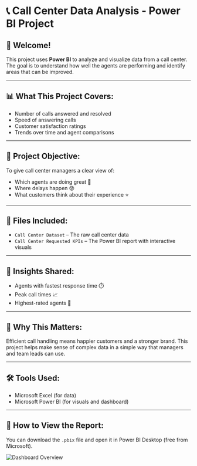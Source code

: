 # 📞 Call Center Data Analysis - Power BI Project

## 👋 Welcome!
This project uses **Power BI** to analyze and visualize data from a call center. The goal is to understand how well the agents are performing and identify areas that can be improved.

---

## 📊 What This Project Covers:
- Number of calls answered and resolved
- Speed of answering calls
- Customer satisfaction ratings
- Trends over time and agent comparisons

---

## 🎯 Project Objective:
To give call center managers a clear view of:
- Which agents are doing great 👏
- Where delays happen 😟
- What customers think about their experience ⭐

---

## 📁 Files Included:
- `Call Center Dataset` – The raw call center data
- `Call Center Requested KPIs` – The Power BI report with interactive visuals

---

## 🧠 Insights Shared:
- Agents with fastest response time ⏱️
- Peak call times 📈
- Highest-rated agents 🌟

---

## 💬 Why This Matters:
Efficient call handling means happier customers and a stronger brand. This project helps make sense of complex data in a simple way that managers and team leads can use.

---

## 🛠 Tools Used:
- Microsoft Excel (for data)
- Microsoft Power BI (for visuals and dashboard)

---

## 📌 How to View the Report:
You can download the `.pbix` file and open it in Power BI Desktop (free from Microsoft).

![Dashboard Overview](Call-Center-Data-Analysis.png)
